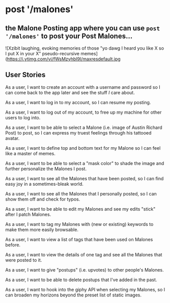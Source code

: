 # post '/malones'

## the Malone Posting app where you can use `post '/malones'` to post your Post Malones...

![Xzibit laughing, evoking memories of those "yo dawg I heard you like X so I put X in your X" pseudo-recursive memes](https://i.ytimg.com/vi/fWsMzyhbl9I/maxresdefault.jpg

## User Stories

As a user, I want to create an account with a username and password so I can come back to the app later and see the stuff *I* care about.

As a user, I want to log in to my account, so I can resume my posting.

As a user, I want to log out of my account, to free up my machine for other users to log into.




As a user, I want to be able to select a Malone (i.e. image of Austin Richard Post) to post, so I can express my truest feelings through his tattooed avatar.

As a user, I want to define top and bottom text for my Malone so I can feel like a master of memes.

As a user, I want to be able to select a "mask color" to shade the image and further personalize the Malones I post.

As a user, I want to see all the Malones that have been posted, so I can find easy joy in a sometimes-bleak world.

As a user, I want to see all the Malones that I personally posted, so I can show them off and check for typos.

As a user, I want to be able to edit my Malones and see my edits "stick" after I patch Malones.

As a user, I want to tag my Malones with (new or existing) keywords to make them more easily browsable.

As a user, I want to view a list of tags that have been used on Malones before.

As a user, I want to view the details of one tag and see all the Malones that were posted to it.

As a user, I want to give "postups" (i.e. upvotes) to other people's Malones.

As a user, I want to be able to delete postups that I've added in the past.

As a user, I want to hook into the giphy API when selecting my Malones, so I can broaden my horizons beyond the preset list of static images.
